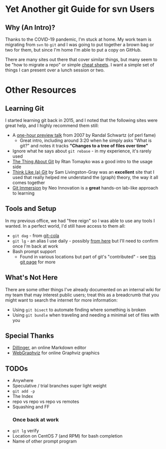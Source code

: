 # Yet Another git Guide for svn Users

## Why (An Intro)?
Thanks to the COVID-19 pandemic, I'm stuck at home. My work team is migrating from `svn` to `git` and I was going to put together a brown bag or two for them, but since I'm home I'm able to put a copy on GitHub.

There are many sites out there that cover similar things, but many seem to be "how to migrate a repo" or simple [cheat sheets](https://www.git-tower.com/blog/git-for-subversion-users-cheat-sheet/). I want a simple set of things I can present over a lunch session or two.

# Other Resources

## Learning Git
I started learning git back in 2015, and I noted that the following sites were great help, and I highly recommend them still:
 * A [one-hour preview talk](https://www.youtube.com/watch?v=8dhZ9BXQgc4) from 2007 by Randal Schwartz (of perl fame)
   * Great intro, including around 3:20 when he simply asks "What is git?" and notes it tracks **"Changes to a tree of files over time"**
  * Ignore what he says about `git rebase` - in my experience, it's rarely used
* [The Thing About Git](https://tomayko.com/blog/2008/the-thing-about-git) by Rtan Tomayko was a good intro to the usage side
* [Think Like (a) Git](http://think-like-a-git.net/) by Sam Livingston-Gray was an **excellent** site that I used that really helped me understand the (graph) theory, the way it all comes together
* [Git Immersion](http://gitimmersion.com/index.html) by Neo Innovation is a **great** hands-on lab-like approach to learning

## Tools and Setup
In my previous office, we had "free reign" so I was able to use any tools I wanted. In a perfect world, I'd still have access to them all:
 * `git dag` - from [git-cola](https://git-cola.github.io/)
 * `git lg` - an alias I use daily - possibly [from here](https://coderwall.com/p/euwpig/a-better-git-log) but I'll need to confirm once I'm back at work
 * Bash prompt support
   * Found in various locations but part of git's "contributed" - see [this git page](https://git-scm.com/book/id/v2/Appendix-A%3A-Git-in-Other-Environments-Git-in-Bash) for more

## What's Not Here
There are some other things I've already documented on an internal wiki for my team that may interest public users; treat this as a breadcrumb that you might want to search the internet for more information:
* Using `git bisect` to automate finding where something is broken
* Using `git bundle` when traveling and needing a minimal set of files with you

## Special Thanks
 * [Dillinger](https://dillinger.io/), an online Markdown editor
 * [WebGraphviz](http://www.webgraphviz.com/) for online Graphviz graphics


## TODOs
 * Anywhere
* Speculative / trial branches super light weight
* `git add -p`
* The Index
* repo vs repo vs repo vs remotes
* Squashing and FF
  ### Once back at work
* `git lg` verify
* Location on CentOS 7 (and RPM) for bash completion
* Name of other prompt program

